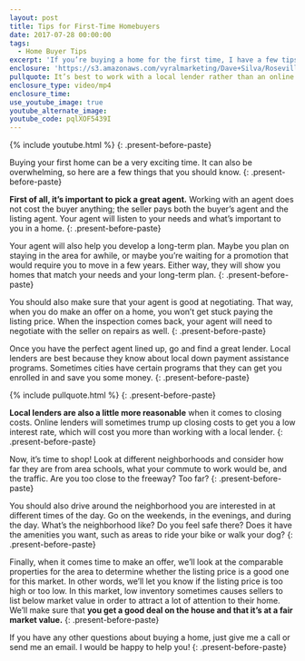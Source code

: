 ```yaml
---
layout: post
title: Tips for First-Time Homebuyers
date: 2017-07-28 00:00:00
tags:
  - Home Buyer Tips
excerpt: 'If you’re buying a home for the first time, I have a few tips to help guide you through the process.'
enclosure: 'https://s3.amazonaws.com/vyralmarketing/Dave+Silva/Roseville+Real+Estate+Tips+for+first-time+homebuyers.mp4'
pullquote: It’s best to work with a local lender rather than an online lender.
enclosure_type: video/mp4
enclosure_time:
use_youtube_image: true
youtube_alternate_image:
youtube_code: pqlXOF5439I
---
```



{% include youtube.html %}
{: .present-before-paste}

Buying your first home can be a very exciting time. It can also be overwhelming, so here are a few things that you should know.
{: .present-before-paste}

**First of all, it’s important to pick a great agent.** Working with an agent does not cost the buyer anything; the seller pays both the buyer’s agent and the listing agent. Your agent will listen to your needs and what’s important to you in a home.
{: .present-before-paste}

Your agent will also help you develop a long-term plan. Maybe you plan on staying in the area for awhile, or maybe you’re waiting for a promotion that would require you to move in a few years. Either way, they will show you homes that match your needs and your long-term plan.
{: .present-before-paste}

You should also make sure that your agent is good at negotiating. That way, when you do make an offer on a home, you won’t get stuck paying the listing price. When the inspection comes back, your agent will need to negotiate with the seller on repairs as well.
{: .present-before-paste}

Once you have the perfect agent lined up, go and find a great lender. Local lenders are best because they know about local down payment assistance programs. Sometimes cities have certain programs that they can get you enrolled in and save you some money.
{: .present-before-paste}

{% include pullquote.html %}
{: .present-before-paste}

**Local lenders are also a little more reasonable** when it comes to closing costs. Online lenders will sometimes trump up closing costs to get you a low interest rate, which will cost you more than working with a local lender.
{: .present-before-paste}

Now, it’s time to shop! Look at different neighborhoods and consider how far they are from area schools, what your commute to work would be, and the traffic. Are you too close to the freeway? Too far?
{: .present-before-paste}

You should also drive around the neighborhood you are interested in at different times of the day. Go on the weekends, in the evenings, and during the day. What’s the neighborhood like? Do you feel safe there? Does it have the amenities you want, such as areas to ride your bike or walk your dog?
{: .present-before-paste}

Finally, when it comes time to make an offer, we’ll look at the comparable properties for the area to determine whether the listing price is a good one for this market. In other words, we’ll let you know if the listing price is too high or too low. In this market, low inventory sometimes causes sellers to list below market value in order to attract a lot of attention to their home. We’ll make sure that **you get a good deal on the house and that it’s at a fair market value.**
{: .present-before-paste}

If you have any other questions about buying a home, just give me a call or send me an email. I would be happy to help you!
{: .present-before-paste}